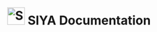 # <img src="https://framerusercontent.com/images/LrRLCKdv11JOhOBWDM42mp4F6CQ.png" alt="SIYA" style="width:40px; height:40px;"> SIYA Documentation

